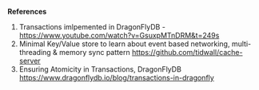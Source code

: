 **References**

1. Transactions imlpemented in DragonFlyDB - https://www.youtube.com/watch?v=GsuxpMTnDRM&t=249s
2. Minimal Key/Value store to learn about event based networking, multi-threading & memory sync pattern
   https://github.com/tidwall/cache-server
3. Ensuring Atomicity in Transactions, DragonFlyDB 
   https://www.dragonflydb.io/blog/transactions-in-dragonfly
